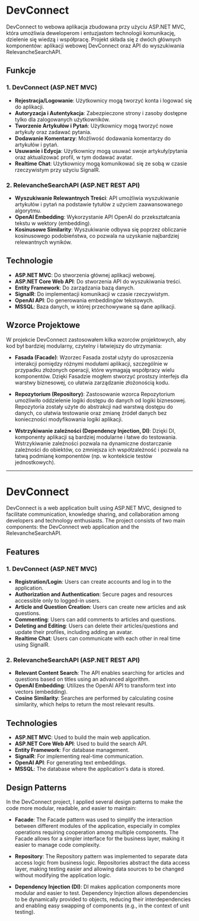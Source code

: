 # DevConnect

DevConnect to webowa aplikacja zbudowana przy użyciu ASP.NET MVC, która umożliwia deweloperom i entuzjastom technologii komunikację, dzielenie się wiedzą i współpracę. Projekt składa się z dwóch głównych komponentów: aplikacji webowej DevConnect oraz API do wyszukiwania RelevancheSearchAPI.

## Funkcje

### 1. DevConnect (ASP.NET MVC)

- **Rejestracja/Logowanie**: Użytkownicy mogą tworzyć konta i logować się do aplikacji.
- **Autoryzacja i Autentykacja**: Zabezpieczone strony i zasoby dostępne tylko dla zalogowanych użytkowników.
- **Tworzenie Artykułów i Pytań**: Użytkownicy mogą tworzyć nowe artykuły oraz zadawać pytania.
- **Dodawanie Komentarzy**: Możliwość dodawania komentarzy do artykułów i pytań.
- **Usuwanie i Edycja**: Użytkownicy mogą usuwać swoje artykuły/pytania oraz aktualizować profil, w tym dodawać avatar.
- **Realtime Chat**: Użytkownicy mogą komunikować się ze sobą w czasie rzeczywistym przy użyciu SignalR.

### 2. RelevancheSearchAPI (ASP.NET REST API)

- **Wyszukiwanie Relewantnych Treści**: API umożliwia wyszukiwanie artykułów i pytań na podstawie tytułów z użyciem zaawansowanego algorytmu.
- **OpenAI Embedding**: Wykorzystanie API OpenAI do przekształcania tekstu w wektory (embedding).
- **Kosinusowe Similarity**: Wyszukiwanie odbywa się poprzez obliczanie kosinusowego podobieństwa, co pozwala na uzyskanie najbardziej relewantnych wyników.

## Technologie

- **ASP.NET MVC**: Do stworzenia głównej aplikacji webowej.
- **ASP.NET Core Web API**: Do stworzenia API do wyszukiwania treści.
- **Entity Framework**: Do zarządzania bazą danych.
- **SignalR**: Do implementacji komunikacji w czasie rzeczywistym.
- **OpenAI API**: Do generowania embeddingów tekstowych.
- **MSSQL**: Baza danych, w której przechowywane są dane aplikacji.

## Wzorce Projektowe

W projekcie DevConnect zastosowałem kilka wzorców projektowych, aby kod był bardziej modularny, czytelny i łatwiejszy do utrzymania:

- **Fasada (Facade)**: Wzorzec Fasada został użyty do uproszczenia interakcji pomiędzy różnymi modułami aplikacji, szczególnie w przypadku złożonych operacji, które wymagają współpracy wielu komponentów. Dzięki Fasadzie mogłem stworzyć prostszy interfejs dla warstwy biznesowej, co ułatwia zarządzanie złożonością kodu.

- **Repozytorium (Repository)**: Zastosowanie wzorca Repozytorium umożliwiło oddzielenie logiki dostępu do danych od logiki biznesowej. Repozytoria zostały użyte do abstrakcji nad warstwą dostępu do danych, co ułatwia testowanie oraz zmianę źródeł danych bez konieczności modyfikowania logiki aplikacji.

- **Wstrzykiwanie zależności (Dependency Injection, DI)**: Dzięki DI, komponenty aplikacji są bardziej modularne i łatwe do testowania. Wstrzykiwanie zależności pozwala na dynamiczne dostarczanie zależności do obiektów, co zmniejsza ich współzależność i pozwala na łatwą podmianę komponentów (np. w kontekście testów jednostkowych).

---

# DevConnect

DevConnect is a web application built using ASP.NET MVC, designed to facilitate communication, knowledge sharing, and collaboration among developers and technology enthusiasts. The project consists of two main components: the DevConnect web application and the RelevancheSearchAPI.

## Features

### 1. DevConnect (ASP.NET MVC)

- **Registration/Login**: Users can create accounts and log in to the application.
- **Authorization and Authentication**: Secure pages and resources accessible only to logged-in users.
- **Article and Question Creation**: Users can create new articles and ask questions.
- **Commenting**: Users can add comments to articles and questions.
- **Deleting and Editing**: Users can delete their articles/questions and update their profiles, including adding an avatar.
- **Realtime Chat**: Users can communicate with each other in real time using SignalR.

### 2. RelevancheSearchAPI (ASP.NET REST API)

- **Relevant Content Search**: The API enables searching for articles and questions based on titles using an advanced algorithm.
- **OpenAI Embedding**: Utilizes the OpenAI API to transform text into vectors (embedding).
- **Cosine Similarity**: Searches are performed by calculating cosine similarity, which helps to return the most relevant results.

## Technologies

- **ASP.NET MVC**: Used to build the main web application.
- **ASP.NET Core Web API**: Used to build the search API.
- **Entity Framework**: For database management.
- **SignalR**: For implementing real-time communication.
- **OpenAI API**: For generating text embeddings.
- **MSSQL**: The database where the application's data is stored.

## Design Patterns

In the DevConnect project, I applied several design patterns to make the code more modular, readable, and easier to maintain:

- **Facade**: The Facade pattern was used to simplify the interaction between different modules of the application, especially in complex operations requiring cooperation among multiple components. The Facade allows for a simpler interface for the business layer, making it easier to manage code complexity.

- **Repository**: The Repository pattern was implemented to separate data access logic from business logic. Repositories abstract the data access layer, making testing easier and allowing data sources to be changed without modifying the application logic.

- **Dependency Injection (DI)**: DI makes application components more modular and easier to test. Dependency Injection allows dependencies to be dynamically provided to objects, reducing their interdependencies and enabling easy swapping of components (e.g., in the context of unit testing).
